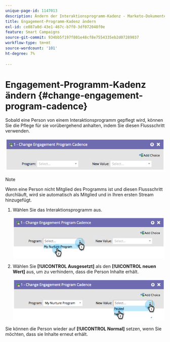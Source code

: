 ```yaml
---
unique-page-id: 1147013
description: Ändern der Interaktionsprogramm-Kadenz - Marketo-Dokumente - Produktdokumentation
title: Engagement-Programm-Kadenz ändern
exl-id: ce087a0d-43e1-467c-b7f0-3df072048f0e
feature: Smart Campaigns
source-git-commit: 934bb5f197f801e48cf8e7554335eb2d07289037
workflow-type: tm+mt
source-wordcount: '101'
ht-degree: 7%

---
```


# Engagement-Programm-Kadenz ändern {#change-engagement-program-cadence}

Sobald eine Person von einem Interaktionsprogramm gepflegt wird, können Sie die Pflege für sie vorübergehend anhalten, indem Sie diesen Flussschritt verwenden.

![](assets/change-engagement-program-cadence-1.png)

>[!NOTE]
>
>Wenn eine Person nicht Mitglied des Programms ist und diesen Flussschritt durchläuft, wird sie automatisch als Mitglied und in Ihren ersten Stream hinzugefügt.

1. Wählen Sie das Interaktionsprogramm aus.

   ![](assets/change-engagement-program-cadence-2.png)

1. Wählen Sie **[!UICONTROL Ausgesetzt]** als den **[!UICONTROL neuen Wert]** aus, um zu verhindern, dass die Person Inhalte erhält.

   ![](assets/change-engagement-program-cadence-3.png)

Sie können die Person wieder auf **[!UICONTROL Normal]** setzen, wenn Sie möchten, dass sie Inhalte erneut erhält.

